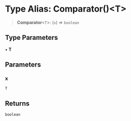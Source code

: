 # Type Alias: Comparator()\<T\>

> **Comparator**\<`T`\>: (`x`) => `boolean`

## Type Parameters

• **T**

## Parameters

### x

`T`

## Returns

`boolean`
